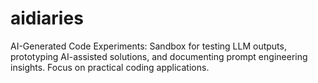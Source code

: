 # aidiaries
 AI-Generated Code Experiments: Sandbox for testing LLM outputs, prototyping AI-assisted solutions, and documenting prompt engineering insights. Focus on practical coding applications.
